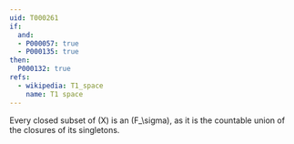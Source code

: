```yaml
---
uid: T000261
if:
  and:
  - P000057: true
  - P000135: true
then:
  P000132: true
refs:
  - wikipedia: T1_space
    name: T1 space
---
```


Every closed subset of \(X\) is an \(F_\sigma\), as it is the countable union of the closures of its singletons.
